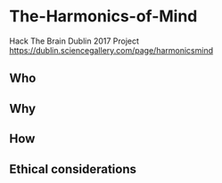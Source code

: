 # The-Harmonics-of-Mind
Hack The Brain Dublin 2017 Project
https://dublin.sciencegallery.com/page/harmonicsmind

## Who


## Why


## How


## Ethical considerations
